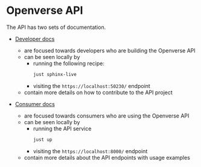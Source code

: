 # Openverse API

The API has two sets of documentation.

- [Developer docs](https://wordpress.github.io/openverse-api/)
  - are focused towards developers who are building the Openverse API
  - can be seen locally by
    - running the following recipe:
      ```bash
      just sphinx-live
      ```
    - visiting the `https://localhost:50230/` endpoint
  - contain more details on how to contribute to the API project

- [Consumer docs](https://api.openverse.engineering/)
  - are focused towards consumers who are using the Openverse API
  - can be seen locally by
    - running the API service
      ```bash
      just up
      ```
    - visiting the `https://localhost:8000/` endpoint
  - contain more details about the API endpoints with usage examples
